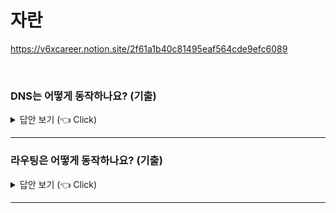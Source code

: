 # 자란
https://v6xcareer.notion.site/2f61a1b40c81495eaf564cde9efc6089

<br>


### DNS는 어떻게 동작하나요? (기출) 

<details>
   <summary> 답안 보기 (👈 Click)</summary>
[참고: 성공과 실패를 결정하는 1%의 네트워크 원리]
   
+
  DNS 서버의 기본 동작은 클라이언트에서 조회회메시지를 받고 조회의 내용에
  응답하는 형태로 정보를 회답하는 일입니다. 조회 메시지에는 
  다음의 세 가지 정보가 포함되어 있습니다. 


(a) 이름
- 서버나 메일 배송 목적지와 같은 이름입니다. 

(b)클래스
-DNS의 구조를 고안했을 때 인터넷 이외에도 네트워크에서의 이용까지 검토하여
 이것을 식별하기 위해 클래스라는 정보를 준비했습니다. 
 그러나 지금은 인터넷 이외의 네트워크는 소멸되었으므로, 
 클래스는 항상 인터넷을 나타내는 ‘IN’이라는 값이 됩니다.

©타입
- 이름에 어떤 타입(종류)의 정보가 지원되는지를 나타냅니다. 
  예를 들어 타입이 A이면 이름에 IP 주소가 지원되는 것을 나타내며,
  MX이면 이름에 메일 배송 목적지가 지원된다는 것을 나타냅니다. 
  또한, 이 타입에 따라 클라이언트에 회답하는 정보의 내용이 달라집니다. 

DNS 서버에는 이들 세 가지 정보에 대응하여 클라이언트에 회답하는 항목을
등록해 두었습니다. 
[그림1-14]의 표와 같은 형태로 이 등록 내용에서 조회 메시지에 해당하는 것을 찾아
클라이언트에 회답하는 것입니다 .

예를 들어, 이름이 www.lab.cyber.co.kr인 서버의 IP 주소를 조사할 때, 클라이언트는 
다음과 같은 정보를 포함한 조회 메시지를 DNS 서버에 보냅니다. 

(a) 이름 = www.lab.cyber.co.kr
(b) 클래스 = IN
© 타입 - A

그러면 DNS 서버는 등록된 정보를 찾아서 이름, 클래스, 타입의 세 가지가 일치하는 것을 
찾습니다. 가령 [그림1-14]의 경우 세 항목 모두 조회 메시지와 일치하는 맨 위의 행이 해당합니다.

이들 세 가지 항목이 일치하면 여기에 등록되어 있는 192.0.2.226이라는 값을 클라이언트에 회답합니다. 또한 웹 서버에는 www.lab.cybver.co.kr과 같이 www.로 시작하는 이름을 붙인 것이 많지만, 모두 이런 규칙이 있는 것은 아닙니다.

최초에 웹의 구조를 만들 때, ‘www’라는 이름으로 웹 서버를 만들 때 ‘www’라는 이름으로
 웹 서버를 등록한 것이 많았기 때문에 이것이 관례가 된 것뿐입니다. WebServer1이라고 해도 되고, MySrv라고 해도 되므로 마음에 드는 이름을 붙이고, A라는 타입으로 DNS 서버에 등록하면 그것이 웹 서버의 이름이 됩니다. 

IP 주소를 조회할 때는 A라는 타입을 사용하지만, 메일 배송 목적지를 조회할 때는 MX라는 타입을 사용합니다 .IP 주소의 정보는 A라는 타입으로 등록되고, 메일 배송 목적지는 MX라는 타입으로 DNS 서버에 등록되어 있기 때문입니다. 

예를 들어, tone@cyber.co.kr이라는 메일 주소가 있는데, 배송 목적지의 메일 서버를 조사할 경우에는 @ 뒤에 있는 이름이 메일 배송 목적지가 되므로 그 이름을 조회합니다 .

조회 메시지의 항목은 다음과 같이 될 것입니다. 

(a)이름 = cyber.co.kr
(b) 클래스 = IN
© 타입 =MX

그러면 DNS 서버는 10과 mail.cybver.co.kr이라는 두 개의 항목에 회답합니다.
타입이 MX인 경우에는 회답뿐만 아니라 mail.cyber.co.kr이라는 이름에서 해당 행을 찾아서
함께 회답하는 것입니다.

이 그림의 예라면 192.0.2.227이라는 IP 주소를 함께 회답하겠죠. 이와 같이 이름과 타입에 따라 조사하는 정보를 지정하고, 그것에 따라 해당하는 것을 찾아 클라이언트에 회답하는 것이 DNS 서버의 기본 동작입니다. 

여기에서 A와 MX라는 두 타입만 설명했지만, 이 밖에도 여러 타입이 있습니다. IP 주소에서 이름을 조사할 때 사용하는 PTR 타입, 이름에 닉네임(alias)을 붙이기 위한 CNAME, DNS 서버의 IP 주소를 등록하는 NS, 도메인 자체의 속성 정보를 등록하는 SOA 등입니다. 

DNS 서버의 동작은 조회 메시지 속의 이름과 타입에 해당하는 정보를 찾아내어 회답한다는
단순한 원리이지만, 타입을 구분해서 사용해야 하므로 다양한 정보를 취급할 수 있습니다. 
  
</details>


-----------------------

### 라우팅은 어떻게 동작하나요? (기출) 

<details>
   <summary> 답안 보기 (👈 Click)</summary>
[참고: 성공과 실패를 결정하는 1%의 네트워크 원리 p.222]
   
+ 리피터 허브나 스위칭 허브를 경유한 패킷은 결국 라우터에 도착하고, 라우터에서 다음 라우터로 중계될 것입니다.
  이러한 중계의 원리는 스위칭 허브와 비슷합니다.
  중계 대상을 등록한 표를 보고 패킷을 어디로 중계해야 할지 판단하는 부분이 공통이기 때문입니다.
  그러나 구체적인 동작은 스위칭 허브와 다른데, 이것은 라우터의 바탕이 되는 IP라는 개념이 스위칭 허브의 바탕이 되는 이더넷과 다르기 때문입니다.
  이 IP과 이더넷의 차이점은 여러 부분에 영향을 끼치므로 라우터의 개요부터 설명하겠습니다.  

  라우터의 내부 구조는 [그림3-12]에 나타나 있습니다. 상당히 간략화했지만 중계 부분과 포트 부분이라는 두 부분으로 구성된 것을 알면 충분합니다.
  그리고 중계 부분이 패킷의 중계 대상을 판단하는 동작을 담당하고, 포트 부분이 패킷을 송수신하는 동작을 담당합니다.
  이 역할 분담은 2장의 컴퓨터 내부 설명에도 나왔습니다.
  즉, 라우터의 중계 부분과 포트 부분의 역할 분담은 프로토콜 스택의 IP 담당 부분과 LAN 어댑터의 역할 분담과 같습니다.
  그러므로 라우터의 중계 부분은 IP 담당 부분과 같고, 포트 부분은 LAN 어댑터와 같다고 생각하면 됩니다.

  컴퓨터는 LAN 어댑터를 교환해서 이더넷뿐만 아니라 무선 LAN도 지원할 수 있는데, 이 점도 같습니다.
  라우터의 포트 부분에 무선 LAN용 하드웨어를 장착한 기종이라면 무선 LAN도 지원할 수 있습니다.
  반면, 컴퓨터용 LAN 어댑터라면 이더넷과 무선 LAN 이외의 통신 기술을 지원하는 것을 거의 볼 수 없지만,
  라우터의 포트 부분은 LAN 이외의 통신 기술을 지원하는 것도 있습니다.

  ADSL이나 FTTH 등 이른바 '광대역 회선'이라고 부르는 것과 전용선 등의 통신 회선 등이 이러한 예입니다. 
  포트 부분에 이러한 통신 기술의 하드웨어를 장착하면 다양한 통신 기술을 지원할 수 있습니다.

  라우터의 내부 구조를 알면 어떻게 동작하는지 대략 알 수 있습니다. 
  먼저 포트 부분에서 패킷을 수신하는데, 이 동작은 포트 부분의 통신 기술의 규칙을 따릅니다. 
  포트 부분이 이더넷이라면 이더넷의 규칙에 따라 동작하고, 무선 LAN이라면 무선 LAN의 규칙대로 동작하며,
  통신 회선이면 통신 회선의 규칙에 따라 동작합니다. 
  포트 부분의 하드웨어에 의뢰하여 패킷을 수신한다고 생각하면 되는데,
  중계 부분에서 받은 패킷의 IP 패킷에 기록되어 있는 수신처 IP 주소와 중계 대상을 판단합니다.
  그리고 중계 대상 측의 포트로 패킷을 옮기고 포트 부분의 하드웨어 규칙에 따라 패킷 송신 동작을 실행합니다. 
  여기에서도 포트 부분에 의뢰하여 패킷을 송신한다고 생각하세요.

  이것이 라우터의 기본인데, 좀 더 살펴보겠습니다.
  앞에서 포트 부분의 통신 기술의 규칙에 따라 패킷을 송,수신한다고 설명했는데,
  이것은 포트 부분이 패킷의 송신처 또는 수신처가 되어 패킷을 송수신한다는 것입니다.

  예를 들어, 포트가 이더넷인 경우 라우터의 포트에는 MAC 주소가 할당되어 이더넷의 송신처나 수신처가 됩니다. 
  포트에는 IP 주소도 할당되므로 이런 의미에서도 컴퓨터의 LAN 어댑터와 같습니다. 
  그리고 패킷을 중계할 때는 먼저 라우터의 포트 부분이 수신처가 되어 이더넷의 패킷 수신 동작을 실행합니다.
  중계 대상을 조사한 후 이번에는 포트 부분이 송신처가 되어 이더넷의 패킷 송신 동작을 실행하는데,
  이곳이 스위칭 허브와 다른 부분입니다.
  즉, 스위칭 허브는 들어온 패킷을 전송하기만 하고 자신이 송신처나 수신처가 되지 않습니다.

   라우터의 각 포트에는 MAC 주소와 IP 주소가 할당되어 있습니다. 
</details>


-----------------------

